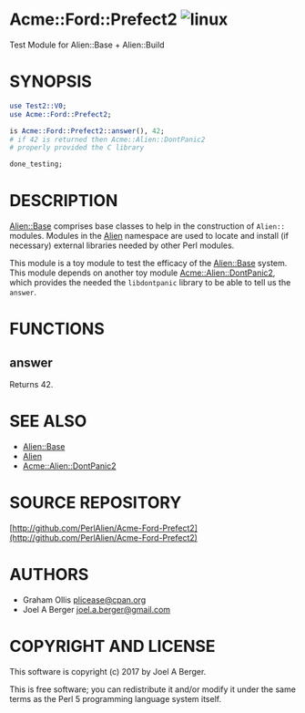 # Acme::Ford::Prefect2 ![linux](https://github.com/PerlAlien/Acme-Ford-Prefect2/workflows/linux/badge.svg)

Test Module for Alien::Base + Alien::Build

# SYNOPSIS

```perl
use Test2::V0;
use Acme::Ford::Prefect2;

is Acme::Ford::Prefect2::answer(), 42;
# if 42 is returned then Acme::Alien::DontPanic2
# properly provided the C library

done_testing;
```

# DESCRIPTION

[Alien::Base](https://metacpan.org/pod/Alien::Base) comprises base classes to help in the construction of `Alien::` modules. Modules in the [Alien](https://metacpan.org/pod/Alien) namespace are used to locate and install (if necessary) external libraries needed by other Perl modules.

This module is a toy module to test the efficacy of the [Alien::Base](https://metacpan.org/pod/Alien::Base) system. This module depends on another toy module [Acme::Alien::DontPanic2](https://metacpan.org/pod/Acme::Alien::DontPanic2), which provides the needed the `libdontpanic` library to be able to tell us the `answer`.

# FUNCTIONS

## answer

Returns 42.

# SEE ALSO

- [Alien::Base](https://metacpan.org/pod/Alien::Base)
- [Alien](https://metacpan.org/pod/Alien)
- [Acme::Alien::DontPanic2](https://metacpan.org/pod/Acme::Alien::DontPanic2)

# SOURCE REPOSITORY

[http://github.com/PerlAlien/Acme-Ford-Prefect2](http://github.com/PerlAlien/Acme-Ford-Prefect2)

# AUTHORS

- Graham Ollis <plicease@cpan.org>
- Joel A Berger <joel.a.berger@gmail.com>

# COPYRIGHT AND LICENSE

This software is copyright (c) 2017 by Joel A Berger.

This is free software; you can redistribute it and/or modify it under
the same terms as the Perl 5 programming language system itself.
